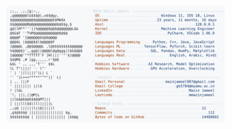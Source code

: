 <picture>
  <source srcset="https://raw.githubusercontent.com/mmazinjameel/mmazinjameel/main/dark_mode.svg?v=1761019976" media="(prefers-color-scheme: dark)">
  <img src="https://raw.githubusercontent.com/mmazinjameel/mmazinjameel/main/light_mode.svg?v=1761019976">
</picture>
